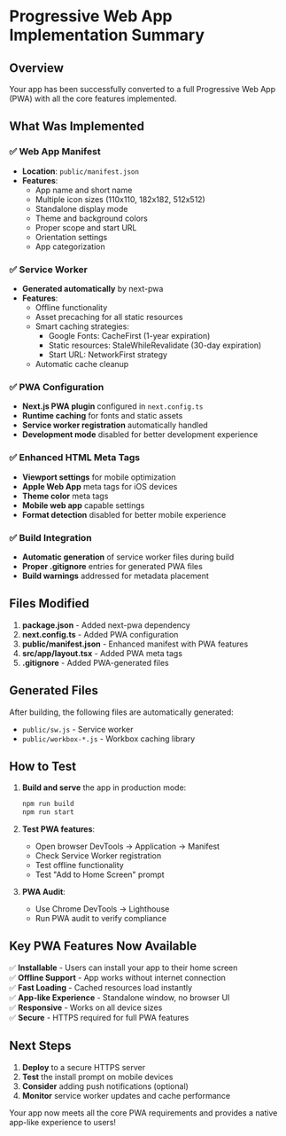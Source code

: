 # Progressive Web App Implementation Summary

## Overview
Your app has been successfully converted to a full Progressive Web App (PWA) with all the core features implemented.

## What Was Implemented

### ✅ Web App Manifest
- **Location**: `public/manifest.json`
- **Features**:
  - App name and short name
  - Multiple icon sizes (110x110, 182x182, 512x512)
  - Standalone display mode
  - Theme and background colors
  - Proper scope and start URL
  - Orientation settings
  - App categorization

### ✅ Service Worker
- **Generated automatically** by next-pwa
- **Features**:
  - Offline functionality
  - Asset precaching for all static resources
  - Smart caching strategies:
    - Google Fonts: CacheFirst (1-year expiration)
    - Static resources: StaleWhileRevalidate (30-day expiration)
    - Start URL: NetworkFirst strategy
  - Automatic cache cleanup

### ✅ PWA Configuration
- **Next.js PWA plugin** configured in `next.config.ts`
- **Runtime caching** for fonts and static assets
- **Service worker registration** automatically handled
- **Development mode** disabled for better development experience

### ✅ Enhanced HTML Meta Tags
- **Viewport settings** for mobile optimization
- **Apple Web App** meta tags for iOS devices
- **Theme color** meta tags
- **Mobile web app** capable settings
- **Format detection** disabled for better mobile experience

### ✅ Build Integration
- **Automatic generation** of service worker files during build
- **Proper .gitignore** entries for generated PWA files
- **Build warnings** addressed for metadata placement

## Files Modified

1. **package.json** - Added next-pwa dependency
2. **next.config.ts** - Added PWA configuration
3. **public/manifest.json** - Enhanced manifest with PWA features
4. **src/app/layout.tsx** - Added PWA meta tags
5. **.gitignore** - Added PWA-generated files

## Generated Files

After building, the following files are automatically generated:
- `public/sw.js` - Service worker
- `public/workbox-*.js` - Workbox caching library

## How to Test

1. **Build and serve** the app in production mode:
   ```bash
   npm run build
   npm run start
   ```

2. **Test PWA features**:
   - Open browser DevTools → Application → Manifest
   - Check Service Worker registration
   - Test offline functionality
   - Test "Add to Home Screen" prompt

3. **PWA Audit**:
   - Use Chrome DevTools → Lighthouse
   - Run PWA audit to verify compliance

## Key PWA Features Now Available

✅ **Installable** - Users can install your app to their home screen  
✅ **Offline Support** - App works without internet connection  
✅ **Fast Loading** - Cached resources load instantly  
✅ **App-like Experience** - Standalone window, no browser UI  
✅ **Responsive** - Works on all device sizes  
✅ **Secure** - HTTPS required for full PWA features  

## Next Steps

1. **Deploy** to a secure HTTPS server
2. **Test** the install prompt on mobile devices
3. **Consider** adding push notifications (optional)
4. **Monitor** service worker updates and cache performance

Your app now meets all the core PWA requirements and provides a native app-like experience to users!